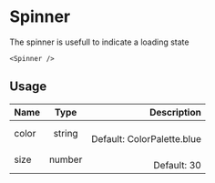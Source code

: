 <!-- 
This is an auto-generated markdown. 
You can change it in "src/atoms/Spinner.js" and run build:docs to update this file.
-->
# Spinner
The spinner is usefull to indicate a loading state

```example
<Spinner />
```
## Usage
| Name        | Type           | Description  |
| ----------- |:--------------:| ------------:|
|color|string|<br>Default: ColorPalette.blue
|size|number|<br>Default: 30
